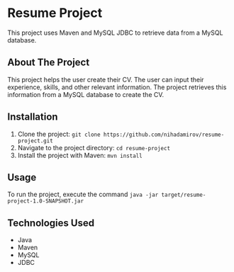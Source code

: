 # Resume Project

This project uses Maven and MySQL JDBC to retrieve data from a MySQL database.

## About The Project

This project helps the user create their CV. The user can input their experience, skills, and other relevant information. The project retrieves this information from a MySQL database to create the CV.

## Installation

1. Clone the project: `git clone https://github.com/nihadamirov/resume-project.git`
2. Navigate to the project directory: `cd resume-project`
3. Install the project with Maven: `mvn install`

## Usage

To run the project, execute the command `java -jar target/resume-project-1.0-SNAPSHOT.jar`

## Technologies Used

- Java
- Maven
- MySQL
- JDBC
  
